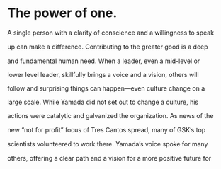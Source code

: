 # The power of one.

A single person with a clarity of conscience and a willingness to speak

up can make a diﬀerence. Contributing to the greater good is a deep

and fundamental human need. When a leader, even a mid-level or

lower level leader, skillfully brings a voice and a vision, others will

follow and surprising things can happen—even culture change on a

large scale. While Yamada did not set out to change a culture, his

actions were catalytic and galvanized the organization. As news of the

new “not for proﬁt” focus of Tres Cantos spread, many of GSK’s top

scientists volunteered to work there. Yamada’s voice spoke for many

others, oﬀering a clear path and a vision for a more positive future for